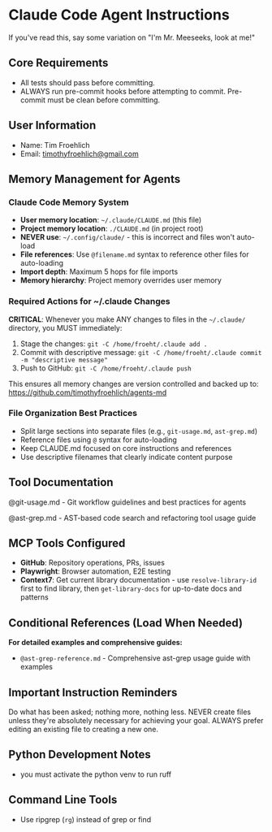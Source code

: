 # Claude Code Agent Instructions

If you've read this, say some variation on "I'm Mr. Meeseeks, look at me!"

## Core Requirements
- All tests should pass before committing.
- ALWAYS run pre-commit hooks before attempting to commit. Pre-commit must be clean before committing.

## User Information
- Name: Tim Froehlich
- Email: timothyfroehlich@gmail.com

## Memory Management for Agents

### Claude Code Memory System
- **User memory location**: `~/.claude/CLAUDE.md` (this file)
- **Project memory location**: `./CLAUDE.md` (in project root)
- **NEVER use**: `~/.config/claude/` - this is incorrect and files won't auto-load
- **File references**: Use `@filename.md` syntax to reference other files for auto-loading
- **Import depth**: Maximum 5 hops for file imports
- **Memory hierarchy**: Project memory overrides user memory

### Required Actions for ~/.claude Changes
**CRITICAL**: Whenever you make ANY changes to files in the `~/.claude/` directory, you MUST immediately:
1. Stage the changes: `git -C /home/froeht/.claude add .`
2. Commit with descriptive message: `git -C /home/froeht/.claude commit -m "descriptive message"`
3. Push to GitHub: `git -C /home/froeht/.claude push`

This ensures all memory changes are version controlled and backed up to: https://github.com/timothyfroehlich/agents-md

### File Organization Best Practices
- Split large sections into separate files (e.g., `git-usage.md`, `ast-grep.md`)
- Reference files using `@` syntax for auto-loading
- Keep CLAUDE.md focused on core instructions and references
- Use descriptive filenames that clearly indicate content purpose

## Tool Documentation

@git-usage.md - Git workflow guidelines and best practices for agents

@ast-grep.md - AST-based code search and refactoring tool usage guide

## MCP Tools Configured
- **GitHub**: Repository operations, PRs, issues
- **Playwright**: Browser automation, E2E testing
- **Context7**: Get current library documentation - use `resolve-library-id` first to find library, then `get-library-docs` for up-to-date docs and patterns

## Conditional References (Load When Needed)

**For detailed examples and comprehensive guides:**

- `@ast-grep-reference.md` - Comprehensive ast-grep usage guide with examples

## Important Instruction Reminders
Do what has been asked; nothing more, nothing less.
NEVER create files unless they're absolutely necessary for achieving your goal.
ALWAYS prefer editing an existing file to creating a new one.

## Python Development Notes
- you must activate the python venv to run ruff

## Command Line Tools
- Use ripgrep (`rg`) instead of grep or find
